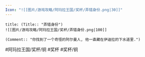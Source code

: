 ```yaml
---
Icon: "![[图片/游戏攻略/阿玛拉王国/奖杯/弄错身份.png|30]]"
---
```

```ad-common-bronze-trophy
title: (Title:: "弄错身份")
![[图片/游戏攻略/阿玛拉王国/奖杯/弄错身份.png|100]]

(Comment:: "你找到了一个奇怪的阿尔曼人, 他一直藏在伊迪拉的下水道里.")
```

#阿玛拉王国/奖杯/铜 #奖杯 #奖杯/铜
